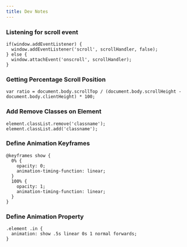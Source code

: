 ```yaml
---
title: Dev Notes
---
```


### Listening for scroll event

    if(window.addEventListener) {
      window.addEventListener('scroll', scrollHandler, false);
    } else {
      window.attachEvent('onscroll', scrollHandler);
    }
    
### Getting Percentage Scroll Position

    var ratio = document.body.scrollTop / (document.body.scrollHeight - document.body.clientHeight) * 100;
    
### Add Remove Classes on Element

    element.classList.remove('classname'); 
    element.classList.add('classname');

### Define Animation Keyframes

    @keyframes show {
      0% {
        opacity: 0;
        animation-timing-function: linear;
      }
      100% {
        opacity: 1;
        animation-timing-function: linear;
      }
    }
    
### Define Animation Property

    .element .in {
      animation: show .5s linear 0s 1 normal forwards;
    }
    
    

